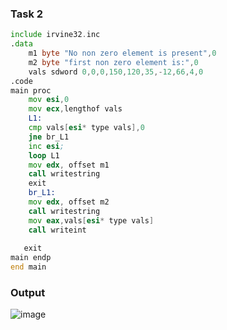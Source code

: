 ### Task 2
```asm
include irvine32.inc
.data
	m1 byte "No non zero element is present",0
	m2 byte "first non zero element is:",0
	vals sdword 0,0,0,150,120,35,-12,66,4,0
.code
main proc
	mov esi,0
	mov ecx,lengthof vals
	L1:
	cmp vals[esi* type vals],0
	jne br_L1
	inc esi;
	loop L1
	mov edx, offset m1
	call writestring
	exit
	br_L1:
	mov edx, offset m2
	call writestring
	mov eax,vals[esi* type vals]
	call writeint
	
   exit
main endp
end main

```
### Output
![image](https://github.com/user-attachments/assets/45bd09cd-d2f2-4807-9ef4-b169f6fb2c41)
